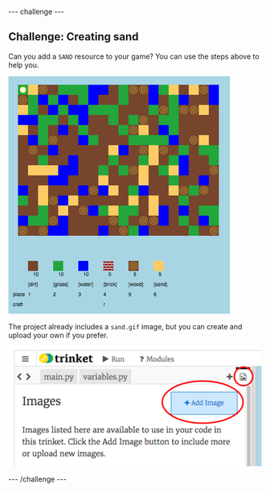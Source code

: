 --- challenge ---

## Challenge: Creating sand

Can you add a `SAND` resource to your game? You can use the steps above to help you.

![screenshot](images/craft-sand.png)

The project already includes a `sand.gif` image, but you can create and upload your own if you prefer.

![screenshot](images/craft-upload.png)

--- /challenge ---